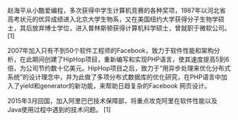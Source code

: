 赵海平从小酷爱编程，多次获得中学生计算机竞赛的各种奖项，1987年以河北省高考状元的优异成绩进入北京大学生物系，又在美国纽约大学获得分子生物学硕士，其后放弃博士学位，进入普林斯顿获得计算机科学硕士，曾就职于微软公司。 [1] 

2007年加入只有不到50个软件工程师的Facebook，致力于软件性能和架构分析，在此期间创建了HipHop项目，重新编写和实现PHP语言，使其速度提高5到6倍，为公司节约数十亿美元。HipHop项目之后，致力于“用异步处理来优化分布式系统”的设计理念中，并为此做了多项分布式数据库的优化研究，在PHP语言中加入了yield和generator的新功能，来帮助日趋复杂的Facebook 网页设计。

2015年3月回国，加入阿里巴巴技术保障部，将重点攻克阿里在软件性能以及Java使用过程中遇到的技术问题。 [1] 

